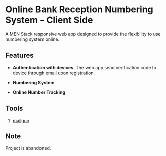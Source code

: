 # Online Bank Reception Numbering System - Client Side

A MEN Stack responsive web app designed to provide the flexibility to use numbering system online.

## Features

* **Authentication with devices**. The web app send verification code to device through email upon registration.

* **Numbering System**

* **Online Number Tracking**

## Tools

1. [mailgun](https://www.mailgun.com/)

## Note

Project is abandoned.

